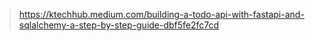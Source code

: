 > https://ktechhub.medium.com/building-a-todo-api-with-fastapi-and-sqlalchemy-a-step-by-step-guide-dbf5fe2fc7cd
